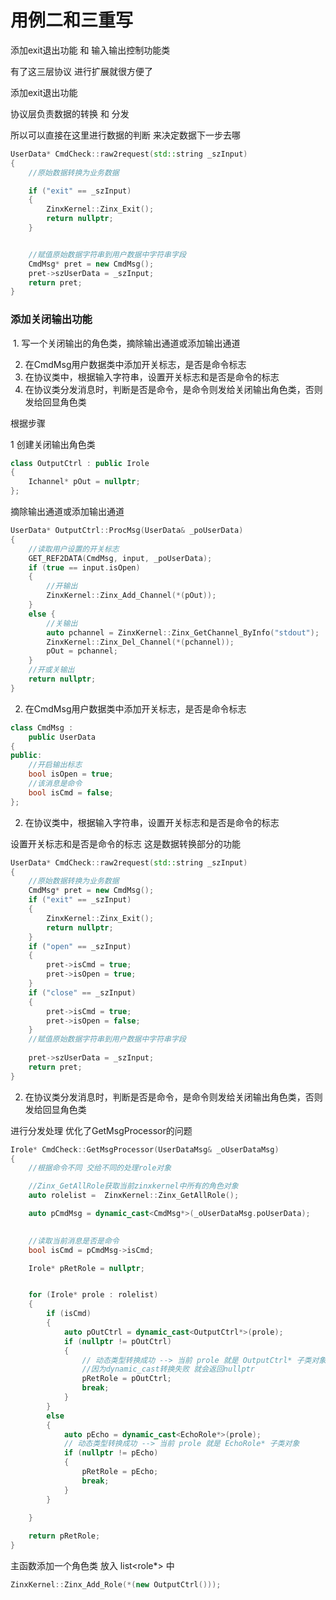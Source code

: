 # 用例二和三重写

添加exit退出功能 和 输入输出控制功能类

有了这三层协议 进行扩展就很方便了

添加exit退出功能

协议层负责数据的转换 和 分发

所以可以直接在这里进行数据的判断    来决定数据下一步去哪

```c++
UserData* CmdCheck::raw2request(std::string _szInput)
{
    //原始数据转换为业务数据 

    if ("exit" == _szInput)
    {
        ZinxKernel::Zinx_Exit();
        return nullptr;
    }


    //赋值原始数据字符串到用户数据中字符串字段
    CmdMsg* pret = new CmdMsg();
    pret->szUserData = _szInput;    
    return pret;
}
```





### 添加关闭输出功能 

​	1. 写一个关闭输出的角色类，摘除输出通道或添加输出通道

2. 在CmdMsg用户数据类中添加开关标志，是否是命令标志
3. 在协议类中，根据输入字符串，设置开关标志和是否是命令的标志
4. 在协议类分发消息时，判断是否是命令，是命令则发给关闭输出角色类，否则发给回显角色类

根据步骤

1 创建关闭输出角色类

```c++
class OutputCtrl : public Irole
{
    Ichannel* pOut = nullptr;
};
```

摘除输出通道或添加输出通道

```c++
UserData* OutputCtrl::ProcMsg(UserData& _poUserData)
{
    //读取用户设置的开关标志
    GET_REF2DATA(CmdMsg, input, _poUserData);
    if (true == input.isOpen)
    {
        //开输出
        ZinxKernel::Zinx_Add_Channel(*(pOut));
    }
    else {
        //关输出
        auto pchannel = ZinxKernel::Zinx_GetChannel_ByInfo("stdout");
        ZinxKernel::Zinx_Del_Channel(*(pchannel));
        pOut = pchannel;
    }
    //开或关输出
    return nullptr;
}
```



2. 在CmdMsg用户数据类中添加开关标志，是否是命令标志

```c++
class CmdMsg :
    public UserData
{ 
public:
    //开启输出标志
    bool isOpen = true;
    //该消息是命令
    bool isCmd = false;
};
```



2. 在协议类中，根据输入字符串，设置开关标志和是否是命令的标志

设置开关标志和是否是命令的标志  这是数据转换部分的功能

```c++
UserData* CmdCheck::raw2request(std::string _szInput)
{
    //原始数据转换为业务数据 
    CmdMsg* pret = new CmdMsg();
    if ("exit" == _szInput)
    {
        ZinxKernel::Zinx_Exit();
        return nullptr;
    }
    if ("open" == _szInput)
    {
        pret->isCmd = true;
        pret->isOpen = true;
    }
    if ("close" == _szInput)
    {
        pret->isCmd = true;
        pret->isOpen = false;
    }
    //赋值原始数据字符串到用户数据中字符串字段
    
    pret->szUserData = _szInput;    
    return pret;
}
```



2. 在协议类分发消息时，判断是否是命令，是命令则发给关闭输出角色类，否则发给回显角色类

进行分发处理  优化了GetMsgProcessor的问题

```c++
Irole* CmdCheck::GetMsgProcessor(UserDataMsg& _oUserDataMsg)
{
    //根据命令不同 交给不同的处理role对象

    //Zinx_GetAllRole获取当前zinxkernel中所有的角色对象
    auto rolelist =  ZinxKernel::Zinx_GetAllRole();

    auto pCmdMsg = dynamic_cast<CmdMsg*>(_oUserDataMsg.poUserData);

    
    //读取当前消息是否是命令
    bool isCmd = pCmdMsg->isCmd;

    Irole* pRetRole = nullptr;


    for (Irole* prole : rolelist)
    {
        if (isCmd)
        {
            auto pOutCtrl = dynamic_cast<OutputCtrl*>(prole);
            if (nullptr != pOutCtrl)
            {
                // 动态类型转换成功 --> 当前 prole 就是 OutputCtrl* 子类对象
                //因为dynamic_cast转换失败 就会返回nullptr
                pRetRole = pOutCtrl;
                break;
            }
        }
        else
        {
            auto pEcho = dynamic_cast<EchoRole*>(prole);
            // 动态类型转换成功 --> 当前 prole 就是 EchoRole* 子类对象
            if (nullptr != pEcho)
            {
                pRetRole = pEcho;
                break;
            }
        }
        
    }

    return pRetRole;
}

```



主函数添加一个角色类 放入 list<role*> 中

```c++
ZinxKernel::Zinx_Add_Role(*(new OutputCtrl()));
```

